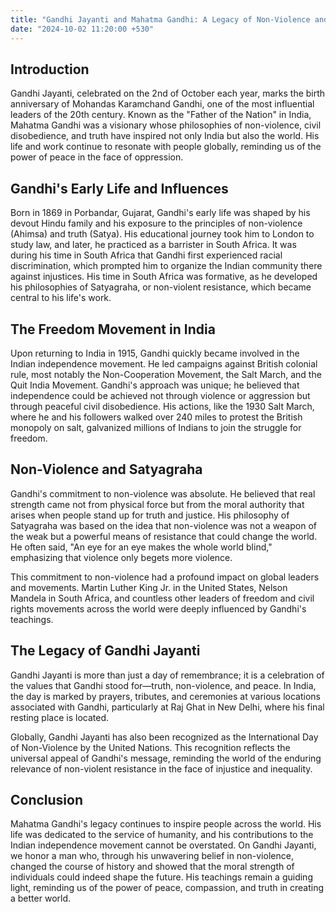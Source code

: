 ```yaml
---
title: "Gandhi Jayanti and Mahatma Gandhi: A Legacy of Non-Violence and Leadership"
date: "2024-10-02 11:20:00 +530"
---
```


## Introduction

Gandhi Jayanti, celebrated on the 2nd of October each year, marks the birth anniversary of Mohandas Karamchand Gandhi, one of the most influential leaders of the 20th century. Known as the "Father of the Nation" in India, Mahatma Gandhi was a visionary whose philosophies of non-violence, civil disobedience, and truth have inspired not only India but also the world. His life and work continue to resonate with people globally, reminding us of the power of peace in the face of oppression.

## Gandhi's Early Life and Influences

Born in 1869 in Porbandar, Gujarat, Gandhi's early life was shaped by his devout Hindu family and his exposure to the principles of non-violence (Ahimsa) and truth (Satya). His educational journey took him to London to study law, and later, he practiced as a barrister in South Africa. It was during his time in South Africa that Gandhi first experienced racial discrimination, which prompted him to organize the Indian community there against injustices. His time in South Africa was formative, as he developed his philosophies of Satyagraha, or non-violent resistance, which became central to his life's work.

## The Freedom Movement in India

Upon returning to India in 1915, Gandhi quickly became involved in the Indian independence movement. He led campaigns against British colonial rule, most notably the Non-Cooperation Movement, the Salt March, and the Quit India Movement. Gandhi's approach was unique; he believed that independence could be achieved not through violence or aggression but through peaceful civil disobedience. His actions, like the 1930 Salt March, where he and his followers walked over 240 miles to protest the British monopoly on salt, galvanized millions of Indians to join the struggle for freedom.

## Non-Violence and Satyagraha

Gandhi's commitment to non-violence was absolute. He believed that real strength came not from physical force but from the moral authority that arises when people stand up for truth and justice. His philosophy of Satyagraha was based on the idea that non-violence was not a weapon of the weak but a powerful means of resistance that could change the world. He often said, "An eye for an eye makes the whole world blind," emphasizing that violence only begets more violence.

This commitment to non-violence had a profound impact on global leaders and movements. Martin Luther King Jr. in the United States, Nelson Mandela in South Africa, and countless other leaders of freedom and civil rights movements across the world were deeply influenced by Gandhi's teachings.

## The Legacy of Gandhi Jayanti

Gandhi Jayanti is more than just a day of remembrance; it is a celebration of the values that Gandhi stood for—truth, non-violence, and peace. In India, the day is marked by prayers, tributes, and ceremonies at various locations associated with Gandhi, particularly at Raj Ghat in New Delhi, where his final resting place is located.

Globally, Gandhi Jayanti has also been recognized as the International Day of Non-Violence by the United Nations. This recognition reflects the universal appeal of Gandhi's message, reminding the world of the enduring relevance of non-violent resistance in the face of injustice and inequality.

## Conclusion

Mahatma Gandhi's legacy continues to inspire people across the world. His life was dedicated to the service of humanity, and his contributions to the Indian independence movement cannot be overstated. On Gandhi Jayanti, we honor a man who, through his unwavering belief in non-violence, changed the course of history and showed that the moral strength of individuals could indeed shape the future. His teachings remain a guiding light, reminding us of the power of peace, compassion, and truth in creating a better world.

